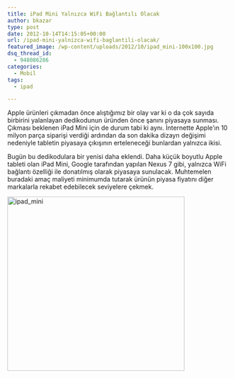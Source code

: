 ```yaml
---
title: iPad Mini Yalnızca WiFi Bağlantılı Olacak
author: bkazar
type: post
date: 2012-10-14T14:15:05+00:00
url: /ipad-mini-yalnizca-wifi-baglantili-olacak/
featured_image: /wp-content/uploads/2012/10/ipad_mini-100x100.jpg
dsq_thread_id:
  - 948086286
categories:
  - Mobil
tags:
  - ipad

---
```

Apple ürünleri çıkmadan önce alıştığımız bir olay var ki o da çok sayıda birbirini yalanlayan dedikodunun üründen önce şanını piyasaya sunması. Çıkması beklenen iPad Mini için de durum tabi ki aynı. İnternette Apple’ın 10 milyon parça siparişi verdiği ardından da son dakika dizayn değişimi nedeniyle tabletin piyasaya çıkışının erteleneceği bunlardan yalnızca ikisi.

Bugün bu dedikodulara bir yenisi daha eklendi. Daha küçük boyutlu Apple tableti olan iPad Mini, Google tarafından yapılan Nexus 7 gibi, yalnızca WiFi bağlantı özelliği ile donatılmış olarak piyasaya sunulacak. Muhtemelen buradaki amaç maliyeti minimumda tutarak ürünün piyasa fiyatını diğer markalarla rekabet edebilecek seviyelere çekmek.

<img class="size-large wp-image-8579 aligncenter" title="ipad_mini" src="https://www.murekkep.org/wp-content/uploads/2012/10/ipad_mini-400x393.jpg" alt="ipad_mini" width="400" height="393" srcset="https://www.murekkep.org/wp-content/uploads/2012/10/ipad_mini-400x393.jpg 400w, https://www.murekkep.org/wp-content/uploads/2012/10/ipad_mini-50x50.jpg 50w, https://www.murekkep.org/wp-content/uploads/2012/10/ipad_mini-127x125.jpg 127w, https://www.murekkep.org/wp-content/uploads/2012/10/ipad_mini.jpg 740w" sizes="(max-width: 400px) 100vw, 400px" />